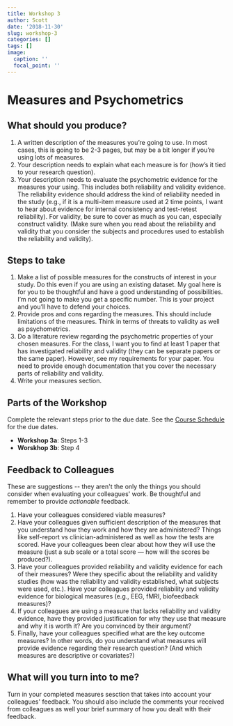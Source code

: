 ```yaml
---
title: Workshop 3
author: Scott
date: '2018-11-30'
slug: workshop-3
categories: []
tags: []
image:
  caption: ''
  focal_point: ''
---
```


# Measures and Psychometrics		

## What should you produce?
1. A written description of the measures you’re going to use. In most cases, this is going to be 2-3 pages, but may be a bit longer if you’re using lots of measures. 
2. Your description needs to explain what each measure is for (how’s it tied to your research question).
3. Your description needs to evaluate the psychometric evidence for the measures your using. This includes both reliability and validity evidence. The reliability evidence should address the kind of reliability needed in the study (e.g., if it is a multi-item measure used at 2 time points, I want to hear about evidence for internal consistency and test-retest reliability). For validity, be sure to cover as much as you can, especially construct validity. (Make sure when you read about the reliability and validity that you consider the subjects and procedures used to establish the reliability and validity).  	

## Steps to take

1. Make a list of possible measures for the constructs of interest in your study. Do this even if you are using an existing dataset. My goal here is for you to be thoughtful and have a good understanding of possibilities. I’m not going to make you get a specific number. This is your project and you’ll have to defend your choices. 
2. Provide pros and cons regarding the measures. This should include limitations of the measures. Think in terms of threats to validity as well as psychometrics. 
3. Do a literature review regarding the psychometric properties of your chosen measures. For the class, I want you to find at least 1 paper that has investigated reliability and validity (they can be separate papers or the same paper). However, see my requirements for your paper. You need to provide enough documentation that you cover the necessary parts of reliability and validity. 
4. Write your measures section. 

## Parts of the Workshop

Complete the relevant steps prior to the due date. See the [Course Schedule](/classes/course-schedule) for the due dates.

* **Workshop 3a**: Steps 1-3
* **Worskhop 3b**: Step 4

## Feedback to Colleagues

These are suggestions -- they aren't the only the things you should consider when evaluating your colleagues' work. Be thoughtful and remember to provide *actionable* feedback.

1. Have your colleagues considered viable measures? 
2. Have your colleagues given sufficient description of the measures that you understand how they work and how they are administered? Things like self-report vs clinician-administered as well as how the tests are scored. Have your colleagues been clear about how they will use the measure (just a sub scale or a total score — how will the scores be produced?).
3. Have your colleagues provided reliability and validity evidence for each of their measures? Were they specific about the reliability and validity studies (how was the reliability and validity established, what subjects were used, etc.). Have your colleagues provided reliability and validity evidence for biological measures (e.g., EEG, fMRI, biofeedback measures)?
4. If your colleagues are using a measure that lacks reliability and validity evidence, have they provided justification for why they use that measure and why it is worth it? Are you convinced by their argument?
5. Finally, have your colleagues specified what are the key outcome measures? In other words, do you understand what measures will provide evidence regarding their research question? (And which measures are descriptive or covariates?)

## What will you turn into to me?

Turn in your completed measures sesction that takes into account your colleagues' feedback. You should also include the comments your received from colleagues as well your brief summary of how you dealt with their feedback. 
